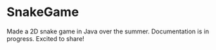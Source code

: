 # SnakeGame
Made a 2D snake game in Java over the summer. Documentation is in progress. Excited to share!

